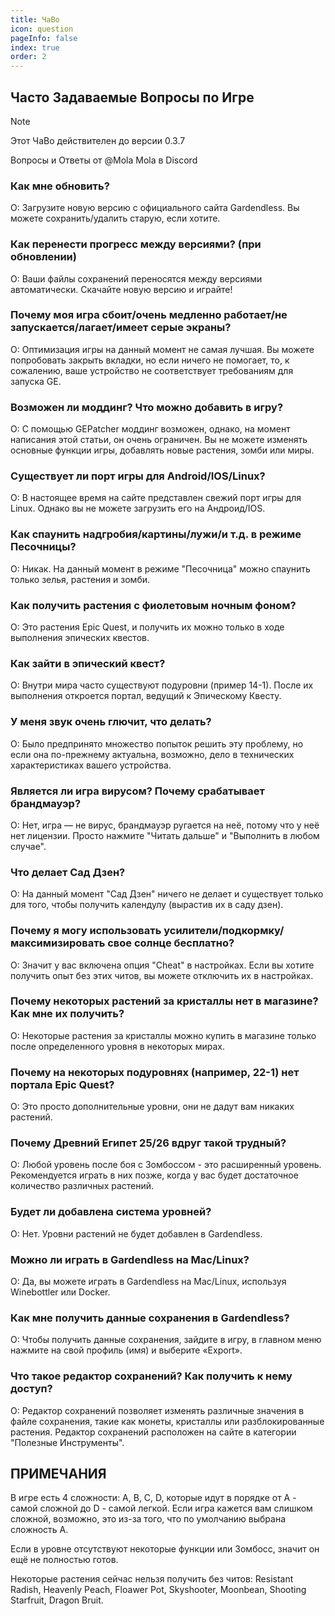 ```yaml
---
title: ЧаВо
icon: question
pageInfo: false
index: true
order: 2
---
```


## Часто Задаваемые Вопросы по Игре

> [!note]
> Этот ЧаВо действителен до версии 0.3.7
>
> Вопросы и Ответы от @Mola Mola в Discord

### Как мне обновить?

О: Загрузите новую версию с официального сайта Gardendless. Вы можете сохранить/удалить старую, если хотите.

### Как перенести прогресс между версиями? (при обновлении)

О: Ваши файлы сохранений переносятся между версиями автоматически. Скачайте новую версию и играйте!

### Почему моя игра сбоит/очень медленно работает/не запускается/лагает/имеет серые экраны?

О: Оптимизация игры на данный момент не самая лучшая. Вы можете попробовать закрыть вкладки, но если ничего не помогает, то, к сожалению, ваше устройство не соответствует требованиям для запуска GE.

### Возможен ли моддинг? Что можно добавить в игру?

О: С помощью GEPatcher моддинг возможен, однако, на момент написания этой статьи, он очень ограничен. Вы не можете изменять основные функции игры, добавлять новые растения, зомби или миры.

### Существует ли порт игры для Android/IOS/Linux?

О: В настоящее время на сайте представлен свежий порт игры для Linux. Однако вы не можете загрузить его на Андроид/IOS.

### Как спаунить надгробия/картины/лужи/и т.д. в режиме Песочницы?

О: Никак. На данный момент в режиме "Песочница" можно спаунить только зелья, растения и зомби.

### Как получить растения с фиолетовым ночным фоном?

О: Это растения Epic Quest, и получить их можно только в ходе выполнения эпических квестов.

### Как зайти в эпический квест?

О: Внутри мира часто существуют подуровни (пример 14-1). После их выполнения откроется портал, ведущий к Эпическому Квесту.

### У меня звук очень глючит, что делать?

О: Было предпринято множество попыток решить эту проблему, но если она по-прежнему актуальна, возможно, дело в технических характеристиках вашего устройства.

### Является ли игра вирусом? Почему срабатывает брандмауэр?

О: Нет, игра — не вирус, брандмауэр ругается на неё, потому что у неё нет лицензии. Просто нажмите "Читать дальше" и "Выполнить в любом случае".

### Что делает Сад Дзен?

О: На данный момент "Сад Дзен" ничего не делает и существует только для того, чтобы получить календулу (вырастив их в саду дзен).

### Почему я могу использовать усилители/подкормку/максимизировать свое солнце бесплатно?

О: Значит у вас включена опция "Cheat" в настройках. Если вы хотите получить опыт без этих читов, вы можете отключить их в настройках.

### Почему некоторых растений за кристаллы нет в магазине? Как мне их получить?

О: Некоторые растения за кристаллы можно купить в магазине только после определенного уровня в некоторых мирах.

### Почему на некоторых подуровнях (например, 22-1) нет портала Epic Quest?

О: Это просто дополнительные уровни, они не дадут вам никаких растений.

### Почему Древний Египет 25/26 вдруг такой трудный?

О: Любой уровень после боя с Зомбоссом - это расширенный уровень. Рекомендуется играть в них позже, когда у вас будет достаточное количество различных растений.

### Будет ли добавлена система уровней?

О: Нет. Уровни растений не будет добавлен в Gardendless.

### Можно ли играть в Gardendless на Mac/Linux?

О: Да, вы можете играть в Gardendless на Mac/Linux, используя Winebottler или Docker.

### Как мне получить данные сохранения в Gardendless?

О: Чтобы получить данные сохранения, зайдите в игру, в главном меню нажмите на свой профиль (имя) и выберите «Export».

### Что такое редактор сохранений? Как получить к нему доступ?

О: Редактор сохранений позволяет изменять различные значения в файле сохранения, такие как монеты, кристаллы или разблокированные растения. Редактор сохранений расположен на сайте в категории "Полезные Инструменты".

## ПРИМЕЧАНИЯ

В игре есть 4 сложности: A, B, C, D, которые идут в порядке от A - самой сложной до D - самой легкой. Если игра кажется вам слишком сложной, возможно, это из-за того, что по умолчанию выбрана сложность A.

Если в уровне отсутствуют некоторые функции или Зомбосс, значит он ещё не полностью готов.

Некоторые растения сейчас нельзя получить без читов: Resistant Radish, Heavenly Peach, Floawer Pot, Skyshooter, Moonbean, Shooting Starfruit, Dragon Bruit.
